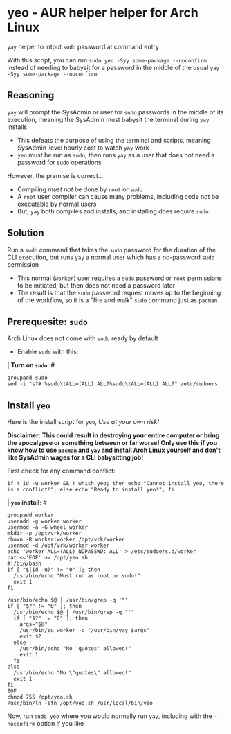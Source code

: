 # yeo - AUR helper helper for Arch Linux
`yay` helper to intput `sudo` password at command entry

With this script, you can run `sudo yeo -Syy some-package --noconfirm` instead of needing to babysit for a password in the middle of the usual `yay -Syy some-package --noconfirm`

## Reasoning
`yay` will prompt the SysAdmin or user for `sudo` passwords in the middle of its execution, meaning the SysAdmin must babysit the terminal during `yay` installs

- This defeats the purpose of using the terminal and scripts, meaning SysAdmin-level hourly cost to watch `yay` work
- `yeo` must be run as `sudo`, then runs `yay` as a user that does not need a password for `sudo` operations

However, the premise is correct...

- Compiling *must not* be done by `root` or `sudo`
- A `root` user compiler can cause many problems, including code not be executable by normal users
- But, `yay` both compiles and installs, and installing does require `sudo`

## Solution
Run a `sudo` command that takes the `sudo` password for the duration of the CLI execution, but runs `yay` a normal user which has a no-password `sudo` permission

- This normal (`worker`) user requires a `sudo` password or `root` permissions to be initiated, but then does not need a password later
- The result is that the `sudo` password request moves up to the beginning of the workflow, so it is a "fire and walk" `sudo` command just as `pacman`

## Prerequesite: `sudo`
Arch Linux does not come with `sudo` ready by default

- Enable `sudo` with this:

| **Turn on `sudo`**: #
```
groupadd sudo
sed -i "s?# %sudo\tALL=(ALL) ALL?%sudo\tALL=(ALL) ALL?" /etc/sudoers
```

## Install `yeo`

Here is the install script for `yeo`, *Use at your own risk!*

**Disclaimer: This could result in destroying your entire computer or bring the apocalypse or something between or far worse! Only use this if you know how to use `pacman` and `yay` and install Arch Linux yourself and don't like SysAdmin wages for a CLI babysitting job!**

First check for any command conflict:

```console
if ! id -u worker && ! which yeo; then echo "Cannot install yeo, there is a conflict!"; else echo "Ready to install yeo!"; fi
```

| **`yeo` install**: #

```console
groupadd worker
useradd -g worker worker
usermod -a -G wheel worker
mkdir -p /opt/vrk/worker
chown -R worker:worker /opt/vrk/worker
usermod -d /opt/vrk/worker worker
echo 'worker ALL=(ALL) NOPASSWD: ALL' > /etc/sudoers.d/worker
cat <<'EOF' >> /opt/yeo.sh
#!/bin/bash
if [ "$(id -u)" != "0" ]; then
  /usr/bin/echo "Must run as root or sudo!"
  exit 1
fi

/usr/bin/echo $@ | /usr/bin/grep -q '"'
if [ "$?" != "0" ]; then
  /usr/bin/echo $@ | /usr/bin/grep -q "'"
  if [ "$?" != "0" ]; then
    args="$@"
    /usr/bin/su worker -c "/usr/bin/yay $args"
    exit $?
  else
    /usr/bin/echo "No 'quotes' allowed!"
    exit 1
  fi
else
  /usr/bin/echo "No \"quotes\" allowed!"
  exit 1
fi
EOF
chmod 755 /opt/yeo.sh
/usr/bin/ln -sfn /opt/yeo.sh /usr/local/bin/yeo
```

Now, run `sudo yeo` where you would normally run `yay`, including with the `--noconfirm` option if you like

